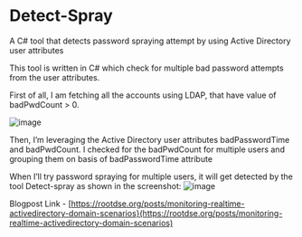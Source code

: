 # Detect-Spray
A C# tool that detects password spraying attempt by using Active Directory user attributes

This tool is written in C# which check for multiple bad password attempts from the user attributes.

First of all, I am fetching all the accounts using LDAP, that have value of badPwdCount > 0.

![image](https://user-images.githubusercontent.com/46210620/167267315-eb05ea6f-72c9-483a-a757-b59c4161c42d.png)

Then, I’m leveraging the Active Directory user attributes badPasswordTime and badPwdCount. I checked for the badPwdCount for multiple users and grouping them on basis of badPasswordTime attribute

When I’ll try password spraying for multiple users, it will get detected by the tool Detect-spray as shown in the screenshot:
![image](https://user-images.githubusercontent.com/46210620/167267340-e127d83d-3ad9-435f-8da9-6fb06f025cdc.png)

Blogpost Link - [https://rootdse.org/posts/monitoring-realtime-activedirectory-domain-scenarios}(https://rootdse.org/posts/monitoring-realtime-activedirectory-domain-scenarios)
